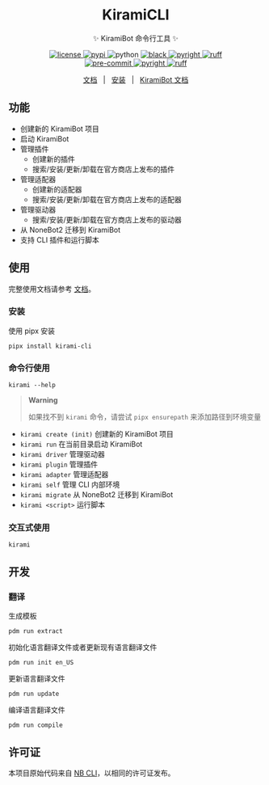 <div align="center">

# KiramiCLI

✨ KiramiBot 命令行工具 ✨

</div>

<p align="center">
    <a href="https://raw.githubusercontent.com/A-kirami/KiramiCLI/main/LICENSE">
        <img src="https://img.shields.io/github/license/A-kirami/KiramiCLI" alt="license">
    </a>
    <a href="https://pypi.python.org/pypi/kirami-cli">
        <img src="https://img.shields.io/pypi/v/kirami-cli" alt="pypi">
    </a>
    <img src="https://img.shields.io/badge/python-3.10+-blue?logo=python&logoColor=edb641" alt="python">
    <a href="https://github.com/psf/black">
    <img src="https://img.shields.io/badge/code%20style-black-000000.svg?logo=python&logoColor=edb641" alt="black">
    </a>
    <a href="https://github.com/Microsoft/pyright">
    <img src="https://img.shields.io/badge/types-pyright-797952.svg?logo=python&logoColor=edb641" alt="pyright">
    </a>
    <a href="https://github.com/astral-sh/ruff">
    <img src="https://img.shields.io/endpoint?url=https://raw.githubusercontent.com/charliermarsh/ruff/main/assets/badge/v2.json" alt="ruff">
    </a>
    <br />
    <a href="https://results.pre-commit.ci/latest/github/A-kirami/KiramiCLI/main">
      <img src="https://results.pre-commit.ci/badge/github/A-kirami/KiramiCLI/main.svg" alt="pre-commit" />
    </a>
    <a href="https://github.com/A-kirami/KiramiCLI/actions/workflows/pyright.yml">
      <img src="https://github.com/A-kirami/KiramiCLI/actions/workflows/pyright.yml/badge.svg?branch=main&event=push" alt="pyright">
    </a>
    <a href="https://github.com/A-kirami/KiramiCLI/actions/workflows/ruff.yml">
      <img src="https://github.com/A-kirami/KiramiCLI/actions/workflows/ruff.yml/badge.svg?branch=main&event=push" alt="ruff">
    </a>
</p>

<p align="center">
    <a href="https://cli.kiramibot.dev/" target="__blank">文档</a>
    &nbsp;&nbsp;|&nbsp;&nbsp;
    <a href="https://cli.kiramibot.dev/docs/guide/installation" target="__blank">安装</a>
    &nbsp;&nbsp;|&nbsp;&nbsp;
    <a href="https://kiramibot.dev/" target="__blank">KiramiBot 文档</a>
</p>

## 功能

- 创建新的 KiramiBot 项目
- 启动 KiramiBot
- 管理插件
  - 创建新的插件
  - 搜索/安装/更新/卸载在官方商店上发布的插件
- 管理适配器
  - 创建新的适配器
  - 搜索/安装/更新/卸载在官方商店上发布的适配器
- 管理驱动器
  - 搜索/安装/更新/卸载在官方商店上发布的驱动器
- 从 NoneBot2 迁移到 KiramiBot
- 支持 CLI 插件和运行脚本

## 使用

完整使用文档请参考 [文档](https://cli.kiramibot.dev/)。

### 安装

使用 pipx 安装

```shell
pipx install kirami-cli
```

### 命令行使用

```shell
kirami --help
```

> **Warning**
>
> 如果找不到 `kirami` 命令，请尝试 `pipx ensurepath` 来添加路径到环境变量

- `kirami create (init)` 创建新的 KiramiBot 项目
- `kirami run` 在当前目录启动 KiramiBot
- `kirami driver` 管理驱动器
- `kirami plugin` 管理插件
- `kirami adapter` 管理适配器
- `kirami self` 管理 CLI 内部环境
- `kirami migrate` 从 NoneBot2 迁移到 KiramiBot
- `kirami <script>` 运行脚本

### 交互式使用

```shell
kirami
```

## 开发

### 翻译

生成模板

```shell
pdm run extract
```

初始化语言翻译文件或者更新现有语言翻译文件

```shell
pdm run init en_US
```

更新语言翻译文件

```shell
pdm run update
```

编译语言翻译文件

```shell
pdm run compile
```

## 许可证

本项目原始代码来自 [NB CLI](https://github.com/nonebot/nb-cli)，以相同的许可证发布。
